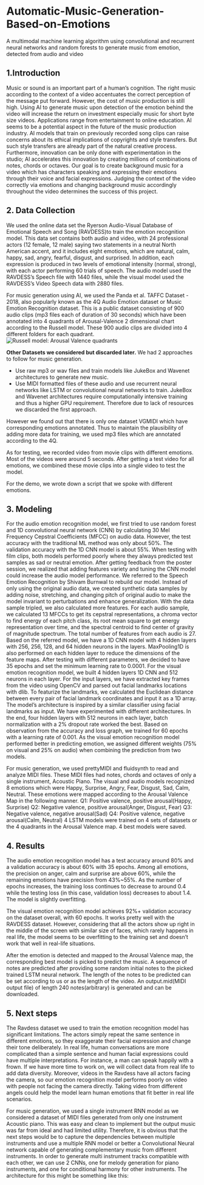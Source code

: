 # Automatic-Music-Generation-Based-on-Emotions
A multimodal machine learning algorithm using convolutional and recurrent neural networks and random forests to generate music from emotion, detected from audio and video

## 1.Introduction
Music or sound is an important part of a human’s cognition. The right music according to the context of a video accentuates the correct perception of the message put forward. However, the cost of music production is still high. Using AI to generate music upon detection of the emotion behind the video will increase the return on investment especially music for short byte size videos. Applications range from entertainment to online education. 
AI seems to be a potential aspect in the future of the music production industry. AI models that train on previously recorded song clips can raise concerns about its ethical implications of copyrights and style transfers. But such style transfers are already part of the natural creative process. Furthermore, innovation can be only done with experimentation in the studio; AI accelerates this innovation by creating millions of combinations of notes, chords or octaves. 
Our goal is to create background music for a video which has characters speaking and expressing their emotions through their voice and facial expressions. Judging the context of the video correctly via emotions and changing background music accordingly throughout the video determines the success of this project. 

## 2. Data Collection
We used the online data set the Ryerson Audio-Visual Database of Emotional Speech and Song (RAVDESS)to train the emotion recognition model. This data set contains both audio and video, with 24 professional actors (12 female, 12 male) saying two statements in a neutral North American accent, and it includes eight emotions, which are natural, calm, happy, sad, angry, fearful, disgust, and surprised. In addition, each expression is produced in two levels of emotional intensity (normal, strong), with each actor performing 60 trials of speech. The audio model used the RAVDESS’s Speech file with 1440 files, while the visual model used the RAVDESS’s Video Speech data with 2880 files.

For music generation using AI, we used the Panda et al. TAFFC Dataset - 2018, also popularly known as the 4Q Audio Emotion dataset or Music Emotion Recognition dataset. This is a public dataset consisting of 900 audio clips (mp3 files each of duration of 30 seconds) which have been annotated into 4 quadrants of Arousal-Valence 2 dimensional chart according to the Russell model. These 900 audio clips are divided into 4 different folders for each quadrant. 
![Russell model: Arousal Valence quadrants](https://www.researchgate.net/profile/Lung-Hao-Lee-2/publication/304124018/figure/fig1/AS:374864755085312@1466386130906/Two-dimensional-valence-arousal-space.png)

**Other Datasets we considered but discarded later.**
We had 2 approaches to follow for music generation.
- Use raw mp3 or wav files and train models like JukeBox and Wavenet architectures to generate new music.
- Use MIDI formatted files of these audio and use recurrent neural networks like LSTM or convolutional neural networks to train.
JukeBox and Wavenet architectures require computationally intensive training and thus a higher GPU requirement. Therefore due to lack of resources we discarded the first approach. 

However we found out that there is only one dataset VGMIDI which have corresponding emotions annotated. Thus to maintain the plausibility of adding more data for training, we used mp3 files which are annotated according to the 4Q.

As for testing, we recorded video from movie clips with different emotions. Most of the videos were around 5 seconds. After getting a test video for all emotions, we combined these movie clips into a single video to test the model.

For the demo, we wrote down a script that we spoke with different emotions. 
## 3. Modeling
For the audio emotion recognition model, we first tried to use random forest and 1D convolutional neural network (CNN) by calculating 30 Mel Frequency Cepstral Coefficients (MFCC) on audio data. However, the test accuracy with the traditional ML method was only about 50%. The validation accuracy with the 1D CNN model is about 55%. When testing with film clips, both models performed poorly where they always predicted test samples as sad or neutral emotion. After getting feedback from the poster session, we realized that adding features variety and tuning the CNN model could increase the audio model performance. We referred to the Speech Emotion Recognition by Shivam Burnwal to rebuild our model. Instead of only using the original audio data, we created synthetic data samples by adding noise, stretching, and changing pitch of original audio to make the model invariant to perturbations and enhance generalization. With the data sample tripled, we also calculated more features. For each audio sample, we calculated 13 MFCCs to get its cepstral representations, a chroma vector to find energy of each pitch class, its root mean square to get energy representation over time, and the spectral centroid to find center of gravity of magnitude spectrum. The total number of features from each audio is 27. Based on the referred model, we have a 1D CNN model with 4 hidden layers with 256, 256, 128, and 64 hidden neurons in the layers. MaxPooling1D is also performed on each hidden layer to reduce the dimensions of the feature maps. After testing with different parameters, we decided to have 35 epochs and set the minimum learning rate to 0.0001.
For the visual emotion recognition model, we built 4 hidden layers 1D CNN and 512 neurons in each layer. For the input layers, we have extracted key frames from the video using OpenCV and parsed out facial landmarks locations with dlib. To featurize the landmarks, we calculated the Euclidean distance between every pair of facial landmark coordinates and input it as a 1D array. The model’s architecture is inspired by a similar classifier using facial landmarks as input. We have experimented with different architectures. In the end, four hidden layers with 512 neurons in each layer, batch normalization with a 2% dropout rate worked the best. Based on observation from the accuracy and loss graph, we trained for 60 epochs with a learning rate of 0.001. 
As the visual emotion recognition model performed better in predicting emotion, we assigned different weights (75% on visual and 25% on audio) when combining the prediction from two models. 

For music generation, we used prettyMIDI and fluidsynth to read and analyze MIDI files. These MIDI files had notes, chords and octaves of only a single instrument, Acoustic Piano. The visual and audio models recognized 8 emotions which were Happy, Surprise, Angry, Fear, Disgust, Sad, Calm, Neutral. These emotions were mapped according to the Arousal Valence Map in the following manner.
Q1: Positive valence, positive arousal(Happy, Surprise)
Q2: Negative valence, positive arousal(Anger, Disgust, Fear)
Q3: Negative valence, negative arousal(Sad)
Q4: Positive valence, negative arousal(Calm, Neutral)
4 LSTM models were trained on 4 sets of datasets or the 4 quadrants in the Arousal Valence map. 4 best models were saved.
## 4. Results
The audio emotion recognition model has a test accuracy around 80% and a validation accuracy is about 60% with 35 epochs. Among all emotions, the precision on anger, calm and surprise are above 60%, while the remaining emotions have precision from 43%~55%. As the number of epochs increases, the training loss continues to decrease to around 0.4 while the testing loss (in this case, validation loss) decreases to about 1.4. The model is slightly overfitting.
 
The visual emotion recognition model achieves 92%+ validation accuracy on the dataset overall, with 60 epochs. It works pretty well with the RAVDESS dataset. However, considering that all the actors show up right in the middle of the screen with similar size of faces, which rarely happens in real life, the model seems to be overfitting to the training set and doesn’t work that well in real-life situations.

After the emotion is detected and mapped to the Arousal Valence map, the corresponding best model is picked to predict the music. 
A sequence of notes are predicted after providing some random initial notes to the picked trained LSTM neural network. The length of the notes to be predicted can be set according to us or as the length of the video.
An output.mid(MIDI output file) of length 240 notes(arbitrary) is generated and can be downloaded. 
## 5. Next steps
The Ravdess dataset we used to train the emotion recognition model has significant limitations. The actors simply repeat the same sentence in different emotions, so they exaggerate their facial expression and change their tone deliberately. In real life, human conversations are more complicated than a simple sentence and human facial expressions could have multiple interpretations. For instance, a man can speak happily with a frown. If we have more time to work on, we will collect data from real life to add data diversity. Moreover, videos in the Ravdess have all actors facing the camera, so our emotion recognition model performs poorly on video with people not facing the camera directly. Taking video from different angels could help the model learn human emotions that fit better in real life scenarios.

For music generation, we used a single instrument RNN model as we considered a dataset of MIDI files generated from only one instrument Acoustic piano. This was easy and clean to implement but the output music was far from ideal and had limited utility. Therefore, it is obvious that the next steps would be to capture the dependencies between multiple instruments and use a multiple RNN model or better a Convolutional Neural network capable of generating complementary music from different instruments. In order to generate multi instrument tracks compatible with each other, we can use 2 CNNs, one for melody generation for piano instruments, and one for conditional harmony for other instruments. The architecture for this might be something like this:

